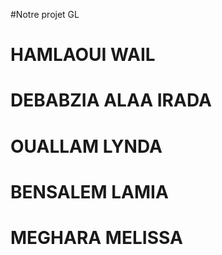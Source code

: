 #Notre projet GL
# HAMLAOUI WAIL
# DEBABZIA ALAA IRADA
# OUALLAM LYNDA
# BENSALEM LAMIA
# MEGHARA MELISSA
